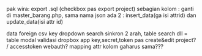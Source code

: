 
pak wira:
export .sql (checkbox pas export project)
sebagian kolom : ganti di master_barang.php, sama nama json ada 2 : insert_data(ga isi attrid) dan update_data(isi attr id)

data foreign csv key dropdown search sinkron 2 arah, table search dll = table modal
validasi dropbox app key,secret,token pas create&edit project? / accesstoken webauth?
mapping attr kolom gaharus sama???
